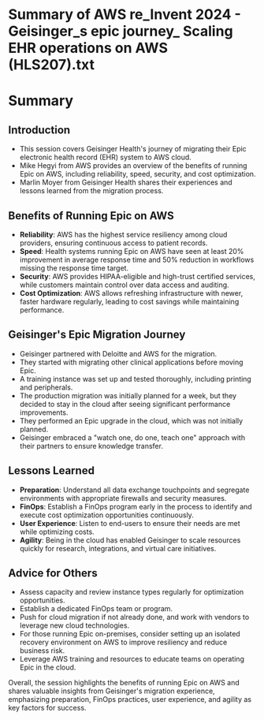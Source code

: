 # Summary of AWS re_Invent 2024 - Geisinger_s epic journey_ Scaling EHR operations on AWS (HLS207).txt

# Summary

## Introduction
- This session covers Geisinger Health's journey of migrating their Epic electronic health record (EHR) system to AWS cloud.
- Mike Hegyi from AWS provides an overview of the benefits of running Epic on AWS, including reliability, speed, security, and cost optimization.
- Marlin Moyer from Geisinger Health shares their experiences and lessons learned from the migration process.

## Benefits of Running Epic on AWS
- **Reliability**: AWS has the highest service resiliency among cloud providers, ensuring continuous access to patient records.
- **Speed**: Health systems running Epic on AWS have seen at least 20% improvement in average response time and 50% reduction in workflows missing the response time target.
- **Security**: AWS provides HIPAA-eligible and high-trust certified services, while customers maintain control over data access and auditing.
- **Cost Optimization**: AWS allows refreshing infrastructure with newer, faster hardware regularly, leading to cost savings while maintaining performance.

## Geisinger's Epic Migration Journey
- Geisinger partnered with Deloitte and AWS for the migration.
- They started with migrating other clinical applications before moving Epic.
- A training instance was set up and tested thoroughly, including printing and peripherals.
- The production migration was initially planned for a week, but they decided to stay in the cloud after seeing significant performance improvements.
- They performed an Epic upgrade in the cloud, which was not initially planned.
- Geisinger embraced a "watch one, do one, teach one" approach with their partners to ensure knowledge transfer.

## Lessons Learned
- **Preparation**: Understand all data exchange touchpoints and segregate environments with appropriate firewalls and security measures.
- **FinOps**: Establish a FinOps program early in the process to identify and execute cost optimization opportunities continuously.
- **User Experience**: Listen to end-users to ensure their needs are met while optimizing costs.
- **Agility**: Being in the cloud has enabled Geisinger to scale resources quickly for research, integrations, and virtual care initiatives.

## Advice for Others
- Assess capacity and review instance types regularly for optimization opportunities.
- Establish a dedicated FinOps team or program.
- Push for cloud migration if not already done, and work with vendors to leverage new cloud technologies.
- For those running Epic on-premises, consider setting up an isolated recovery environment on AWS to improve resiliency and reduce business risk.
- Leverage AWS training and resources to educate teams on operating Epic in the cloud.

Overall, the session highlights the benefits of running Epic on AWS and shares valuable insights from Geisinger's migration experience, emphasizing preparation, FinOps practices, user experience, and agility as key factors for success.